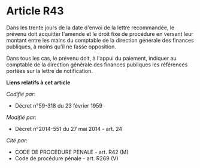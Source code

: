 # Article R43

Dans les trente jours de la date d'envoi de la lettre recommandée, le prévenu doit acquitter l'amende et le droit fixe de
procédure en versant leur montant entre les mains du   comptable de la direction générale des finances publiques, à moins
qu'il ne fasse opposition. 

Dans tous les cas, le prévenu doit, à l'appui du paiement, indiquer au   comptable de la direction générale des finances
publiques les références portées sur la lettre de notification.

**Liens relatifs à cet article**

_Codifié par_:

  - Décret n°59-318 du 23 février 1959

_Modifié par_:

  - Décret n°2014-551 du 27 mai 2014 - art. 24

_Cité par_:

  - CODE DE PROCEDURE PENALE - art. R42 (M)
  - Code de procédure pénale - art. R269 (V)
